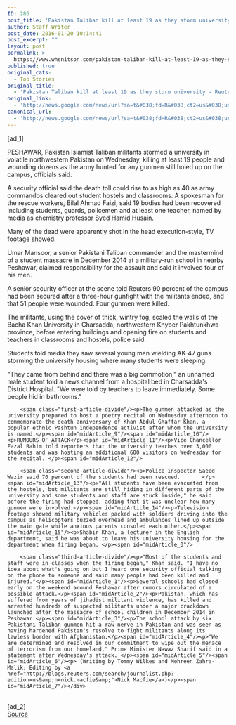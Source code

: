 ```yaml
---
ID: 286
post_title: 'Pakistan Taliban kill at least 19 as they storm university &#8211; Reuters'
author: Staff Writer
post_date: 2016-01-20 10:14:41
post_excerpt: ""
layout: post
permalink: >
  https://www.whenitson.com/pakistan-taliban-kill-at-least-19-as-they-storm-university-reuters/
published: true
original_cats:
  - Top Stories
original_title:
  - 'Pakistan Taliban kill at least 19 as they storm university - Reuters'
original_link:
  - 'http://news.google.com/news/url?sa=t&#038;fd=R&#038;ct2=us&#038;usg=AFQjCNEQTlnoFZ5WDn6PEEvrbg_FMgMZ0g&#038;clid=c3a7d30bb8a4878e06b80cf16b898331&#038;cid=52779032632568&#038;ei=EV6fVvjPAtCphQHN_pf4Dw&#038;url=http://www.reuters.com/article/us-pakistan-attacks-university-idUSKCN0UY0C4'
canonical_url:
  - 'http://news.google.com/news/url?sa=t&#038;fd=R&#038;ct2=us&#038;usg=AFQjCNEQTlnoFZ5WDn6PEEvrbg_FMgMZ0g&#038;clid=c3a7d30bb8a4878e06b80cf16b898331&#038;cid=52779032632568&#038;ei=EV6fVvjPAtCphQHN_pf4Dw&#038;url=http://www.reuters.com/article/us-pakistan-attacks-university-idUSKCN0UY0C4'
---
```

 [ad_1]
<br><div id="articleText">
<span id="midArticle_start"/>

<span id="midArticle_0"/><span class="focusParagraph" readability="7"><p><span class="articleLocation">PESHAWAR, Pakistan</span> Islamist Taliban militants stormed a university in volatile northwestern Pakistan on Wednesday, killing at least 19 people and wounding dozens as the army hunted for any gunmen still holed up on the campus, officials said.</p></span><span id="midArticle_1"/><p>A security official said the death toll could rise to as high as 40 as army commandos cleared out student hostels and classrooms. A spokesman for the rescue workers, Bilal Ahmad Faizi, said 19 bodies had been recovered including students, guards, policemen and at least one teacher, named by media as chemistry professor Syed Hamid Husain.</p><span id="midArticle_2"/><p>Many of the dead were apparently shot in the head execution-style, TV footage showed.</p><span id="midArticle_3"/><p>Umar Mansoor, a senior Pakistani Taliban commander and the mastermind of a student massacre in December 2014 at a military-run school in nearby Peshawar, claimed responsibility for the assault and said it involved four of his men.</p><span id="midArticle_4"/><p>A senior security officer at the scene told Reuters 90 percent of the campus had been secured after a three-hour gunfight with the militants ended, and that 51 people were wounded. Four gunmen were killed.</p><span id="midArticle_5"/><p>The militants, using the cover of thick, wintry fog, scaled the walls of the Bacha Khan University in Charsadda, northwestern Khyber Pakhtunkhwa province, before entering buildings and opening fire on students and teachers in classrooms and hostels, police said. </p><span id="midArticle_6"/><p>Students told media they saw several young men wielding AK-47 guns storming the university housing where many students were sleeping. </p><span id="midArticle_7"/><p>"They came from behind and there was a big commotion," an unnamed male student told a news channel from a hospital bed in Charsadda's District Hospital. "We were told by teachers to leave immediately. Some people hid in bathrooms."</p><span id="midArticle_8"/>
        
        <span class="first-article-divide"/><p>The gunmen attacked as the university prepared to host a poetry recital on Wednesday afternoon to commemorate the death anniversary of Khan Abdul Ghaffar Khan, a popular ethnic Pashtun independence activist after whom the university is named.</p><span id="midArticle_9"/><span id="midArticle_10"/><p>RUMOURS OF ATTACK</p><span id="midArticle_11"/><p>Vice Chancellor Fazal Rahim told reporters that the university teaches over 3,000 students and was hosting an additional 600 visitors on Wednesday for the recital. </p><span id="midArticle_12"/>
        
        <span class="second-article-divide"/><p>Police inspector Saeed Wazir said 70 percent of the students had been rescued.       </p><span id="midArticle_13"/><p>"All students have been evacuated from the hostels, but militants are still hiding in different parts of the university and some students and staff are stuck inside," he said before the firing had stopped, adding that it was unclear how many gunmen were involved.</p><span id="midArticle_14"/><p>Television footage showed military vehicles packed with soldiers driving into the campus as helicopters buzzed overhead and ambulances lined up outside the main gate while anxious parents consoled each other.</p><span id="midArticle_15"/><p>Shabir Khan, a lecturer in the English department, said he was about to leave his university housing for the department when firing began. </p><span id="midArticle_0"/>
        
        <span class="third-article-divide"/><p>"Most of the students and staff were in classes when the firing began," Khan said. "I have no idea about what's going on but I heard one security official talking on the phone to someone and said many people had been killed and injured."</p><span id="midArticle_1"/><p>Several schools had closed early on the weekend around Peshawar after rumors circulated of a possible attack.</p><span id="midArticle_2"/><p>Pakistan, which has suffered from years of jihadist militant violence, has killed and arrested hundreds of suspected militants under a major crackdown launched after the massacre of school children in December 2014 in Peshawar.</p><span id="midArticle_3"/><p>The school attack by six Pakistani Taliban gunmen hit a raw nerve in Pakistan and was seen as having hardened Pakistan's resolve to fight militants along its lawless border with Afghanistan.</p><span id="midArticle_4"/><p>"We are determined and resolved in our commitment to wipe out the menace of terrorism from our homeland," Prime Minister Nawaz Sharif said in a statement after Wednesday's attack. </p><span id="midArticle_5"/><span id="midArticle_6"/><p> (Writing by Tommy Wilkes and Mehreen Zahra-Malik; Editing by <a href="http://blogs.reuters.com/search/journalist.php?edition=us&amp;n=nick.macfie&amp;">Nick Macfie</a>)</p><span id="midArticle_7"/></div>
<br>[ad_2]
<br><a href="http://news.google.com/news/url?sa=t&#038;fd=R&#038;ct2=us&#038;usg=AFQjCNEQTlnoFZ5WDn6PEEvrbg_FMgMZ0g&#038;clid=c3a7d30bb8a4878e06b80cf16b898331&#038;cid=52779032632568&#038;ei=EV6fVvjPAtCphQHN_pf4Dw&#038;url=http://www.reuters.com/article/us-pakistan-attacks-university-idUSKCN0UY0C4">Source </a>
